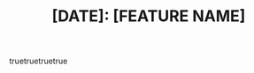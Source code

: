 ---
name: refine issue
about: Use this template for creating a refine issue.
title: "[DATE]: [FEATURE NAME]"
labels: refine
assignees:

body:
  - type: textarea
    id: description
    attributes:
      label: Description
      description: Describe the feature you want to refine.
      placeholder: Describe the feature you want to refine.
      validations:
        required: true
  - type: checkboxes
    id: acceptance-criteria
    attributes:
      label: Acceptance Criteria
      description: List the acceptance criteria for this feature.
      options:
        - label: Criteria 1
        - label: Criteria 2
        - label: Criteria 3

  - type: checkboxes
    id: definition-of-done
    attributes:
      label: Definition of Done
      description: List the definition of done for this feature.
      options:
        - label: Done 1
        - label: Done 2
        - label: Done 3
  
  - type: textarea
    id: additional-information
    attributes:
      label: Additional Information
      description: Add any other context or screenshots about the feature request here.
      placeholder: Add any other context or screenshots about the feature request here.
---